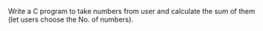 Write a C program to take numbers from user and calculate the sum of them (let users choose the No. of numbers).
